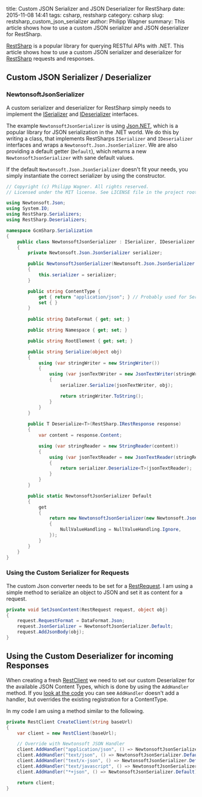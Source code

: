 ﻿title: Custom JSON Serializer and JSON Deserializer for RestSharp
date: 2015-11-08 14:41
tags: csharp, restsharp
category: csharp
slug: restsharp_custom_json_serializer
author: Philipp Wagner
summary: This article shows how to use a custom JSON serializer and JSON deserializer for RestSharp.

[RestSharp]: https://github.com/restsharp/RestSharp
[MIT License]: https://opensource.org/licenses/MIT
[Json.NET]: http://www.newtonsoft.com/json

[RestSharp] is a popular library for querying RESTful APIs with .NET. This article shows how to use a custom JSON serializer and deserializer for [RestSharp] requests and responses.

## Custom JSON Serializer / Deserializer ##

[ISerializer]: https://github.com/restsharp/RestSharp/blob/master/RestSharp/Serializers/ISerializer.cs
[IDeserializer]: https://github.com/restsharp/RestSharp/blob/master/RestSharp/Deserializers/IDeserializer.cs

### NewtonsoftJsonSerializer ###

A custom serializer and deserializer for RestSharp simply needs to implement the [ISerializer] and [IDeserializer] interfaces.

The example ``NewtonsoftJsonSerializer`` is using [Json.NET], which is a popular library for JSON serialization in the .NET world. We do this 
by writing a class, that implements RestSharps ``ISerializer`` and ``IDeserializer`` interfaces and wraps a ``Newtonsoft.Json.JsonSerializer``. 
We are also providing a default getter (``Default``), which returns a new ``NewtonsoftJsonSerializer`` with sane default values.

If the default ``Newtonsoft.Json.JsonSerializer`` doesn't fit your needs, you simply instantiate the correct serializer by using the constructor.

```csharp
// Copyright (c) Philipp Wagner. All rights reserved.
// Licensed under the MIT license. See LICENSE file in the project root for full license information.

using Newtonsoft.Json;
using System.IO;
using RestSharp.Serializers;
using RestSharp.Deserializers;

namespace GcmSharp.Serialization
{
    public class NewtonsoftJsonSerializer : ISerializer, IDeserializer
    {
        private Newtonsoft.Json.JsonSerializer serializer;

        public NewtonsoftJsonSerializer(Newtonsoft.Json.JsonSerializer serializer)
        {
            this.serializer = serializer;           
        }

        public string ContentType {
            get { return "application/json"; } // Probably used for Serialization?
            set { }
        }
        
        public string DateFormat { get; set; }

        public string Namespace { get; set; }

        public string RootElement { get; set; }

        public string Serialize(object obj)
        {
            using (var stringWriter = new StringWriter())
            {
                using (var jsonTextWriter = new JsonTextWriter(stringWriter))
                {
                    serializer.Serialize(jsonTextWriter, obj);

                    return stringWriter.ToString();
                }
            }
        }
        
        public T Deserialize<T>(RestSharp.IRestResponse response)
        {
            var content = response.Content;

            using (var stringReader = new StringReader(content))
            {
                using (var jsonTextReader = new JsonTextReader(stringReader))
                {
                    return serializer.Deserialize<T>(jsonTextReader);
                }
            }
        }

        public static NewtonsoftJsonSerializer Default
        {
            get
            {
                return new NewtonsoftJsonSerializer(new Newtonsoft.Json.JsonSerializer()
                {
                    NullValueHandling = NullValueHandling.Ignore,
                }); 
            }
        }
    }
}
```

### Using the Custom Serializer for Requests ###

[RestRequest]: https://github.com/restsharp/RestSharp/blob/master/RestSharp/RestRequest.cs

The custom Json converter needs to be set for a [RestRequest]. I am using a simple method to serialize an object to JSON 
and set it as content for a request.

```csharp
private void SetJsonContent(RestRequest request, object obj)
{
    request.RequestFormat = DataFormat.Json;
    request.JsonSerializer = NewtonsoftJsonSerializer.Default;
    request.AddJsonBody(obj);
}
```

## Using the Custom Deserializer for incoming Responses ##

[RestClient]: https://github.com/restsharp/RestSharp/blob/master/RestSharp/RestClient.cs
[look at the code]: https://github.com/restsharp/RestSharp/blob/master/RestSharp/RestClient.cs

When creating a fresh [RestClient] we need to set our custom Deserializer for the available JSON Content Types, which is done by using the ``AddHandler`` method. 
If you [look at the code] you can see ``AddHandler`` doesn't add a handler, but overrides the existing registration for a ContentType.

In my code I am using a method similar to the following.

```csharp
private RestClient CreateClient(string baseUrl)
{
    var client = new RestClient(baseUrl);

    // Override with Newtonsoft JSON Handler
    client.AddHandler("application/json", () => NewtonsoftJsonSerializer.Default);
    client.AddHandler("text/json", () => NewtonsoftJsonSerializer.Default);
    client.AddHandler("text/x-json", () => NewtonsoftJsonSerializer.Default);
    client.AddHandler("text/javascript", () => NewtonsoftJsonSerializer.Default);
    client.AddHandler("*+json", () => NewtonsoftJsonSerializer.Default);

    return client;
}
```
